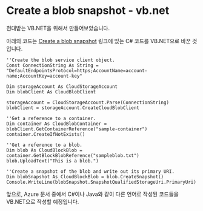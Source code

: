 # Create a blob snapshot - vb.net

천대받는 VB.NET을 위해서 만들어보았습니다.

아래의 코드는 [Create a blob snapshot](https://azure.microsoft.com/en-us/documentation/articles/storage-blob-snapshots/) 링크에 있는 C# 코드를 VB.NET으로 바꾼 것입니다.

```vbnet
''Create the blob service client object.
Const ConnectionString As String = "DefaultEndpointsProtocol=https;AccountName=account-name;AccountKey=account-key"

Dim storageAccount As CloudStorageAccount
Dim blobClient As CloudBlobClient

storageAccount = CloudStorageAccount.Parse(ConnectionString)
blobClient = storageAccount.CreateCloudBlobClient

''Get a reference to a container.
Dim container As CloudBlobContainer = blobClient.GetContainerReference("sample-container")
container.CreateIfNotExists()

''Get a reference to a blob.
Dim blob As CloudBlockBlob = container.GetBlockBlobReference("sampleblob.txt")
blob.UploadText("This is a blob.")

''Create a snapshot of the blob and write out its primary URI.
Dim blobSnapshot As CloudBlockBlob = blob.CreateSnapshot()
Console.WriteLine(blobSnapshot.SnapshotQualifiedStorageUri.PrimaryUri)
```

앞으로, Azure 문서 중에서 C#이나 Java와 같이 다른 언어로 작성된 코드들을 VB.NET으로 작성할 예정입니다.